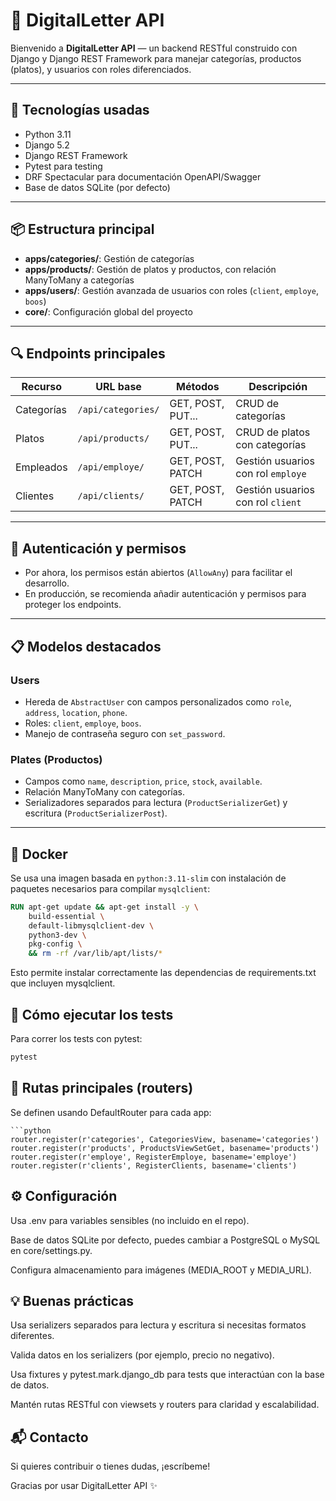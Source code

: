 # 📄 DigitalLetter API

Bienvenido a **DigitalLetter API** — un backend RESTful construido con Django y Django REST Framework para manejar categorías, productos (platos), y usuarios con roles diferenciados.

---

## 🚀 Tecnologías usadas

- Python 3.11  
- Django 5.2  
- Django REST Framework  
- Pytest para testing  
- DRF Spectacular para documentación OpenAPI/Swagger  
- Base de datos SQLite (por defecto)  

---

## 📦 Estructura principal

- **apps/categories/**: Gestión de categorías  
- **apps/products/**: Gestión de platos y productos, con relación ManyToMany a categorías  
- **apps/users/**: Gestión avanzada de usuarios con roles (`client`, `employe`, `boos`)  
- **core/**: Configuración global del proyecto  

---

## 🔍 Endpoints principales

| Recurso    | URL base          | Métodos          | Descripción                         |
|------------|-------------------|------------------|-----------------------------------|
| Categorías | `/api/categories/`| GET, POST, PUT...| CRUD de categorías                 |
| Platos     | `/api/products/`  | GET, POST, PUT...| CRUD de platos con categorías     |
| Empleados  | `/api/employe/`   | GET, POST, PATCH | Gestión usuarios con rol `employe`|
| Clientes   | `/api/clients/`   | GET, POST, PATCH | Gestión usuarios con rol `client` |

---

## 🔐 Autenticación y permisos

- Por ahora, los permisos están abiertos (`AllowAny`) para facilitar el desarrollo.  
- En producción, se recomienda añadir autenticación y permisos para proteger los endpoints.  

---

## 📋 Modelos destacados

### Users

- Hereda de `AbstractUser` con campos personalizados como `role`, `address`, `location`, `phone`.  
- Roles: `client`, `employe`, `boos`.  
- Manejo de contraseña seguro con `set_password`.  

### Plates (Productos)

- Campos como `name`, `description`, `price`, `stock`, `available`.  
- Relación ManyToMany con categorías.  
- Serializadores separados para lectura (`ProductSerializerGet`) y escritura (`ProductSerializerPost`).  

---

## 🐳 Docker

Se usa una imagen basada en `python:3.11-slim` con instalación de paquetes necesarios para compilar `mysqlclient`:

```dockerfile
RUN apt-get update && apt-get install -y \
    build-essential \
    default-libmysqlclient-dev \
    python3-dev \
    pkg-config \
    && rm -rf /var/lib/apt/lists/*
```

Esto permite instalar correctamente las dependencias de requirements.txt que incluyen mysqlclient.

## 🧪 Cómo ejecutar los tests
Para correr los tests con pytest:

```bash
pytest
```
## 📂 Rutas principales (routers)
Se definen usando DefaultRouter para cada app:
```
```python
router.register(r'categories', CategoriesView, basename='categories')
router.register(r'products', ProductsViewSetGet, basename='products')
router.register(r'employe', RegisterEmploye, basename='employe')
router.register(r'clients', RegisterClients, basename='clients')
```

## ⚙️ Configuración
Usa .env para variables sensibles (no incluido en el repo).

Base de datos SQLite por defecto, puedes cambiar a PostgreSQL o MySQL en core/settings.py.

Configura almacenamiento para imágenes (MEDIA_ROOT y MEDIA_URL).

## 💡 Buenas prácticas
Usa serializers separados para lectura y escritura si necesitas formatos diferentes.

Valida datos en los serializers (por ejemplo, precio no negativo).

Usa fixtures y pytest.mark.django_db para tests que interactúan con la base de datos.

Mantén rutas RESTful con viewsets y routers para claridad y escalabilidad.

## 📬 Contacto
Si quieres contribuir o tienes dudas, ¡escríbeme!

Gracias por usar DigitalLetter API ✨







